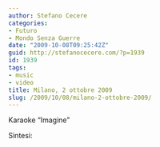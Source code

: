 ```yaml
---
author: Stefano Cecere
categories:
- Futuro
- Mondo Senza Guerre
date: "2009-10-08T09:25:42Z"
guid: http://stefanocecere.com/?p=1939
id: 1939
tags:
- music
- video
title: Milano, 2 ottobre 2009
slug: /2009/10/08/milano-2-ottobre-2009/
---
```


Karaoke &#8220;Imagine&#8221;

Sintesi: